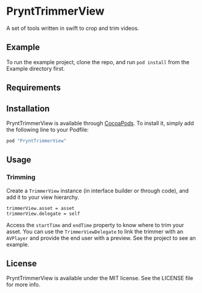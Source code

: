 # PryntTrimmerView

A set of tools written in swift to crop and trim videos.


## Example

To run the example project, clone the repo, and run `pod install` from the Example directory first.

## Requirements

## Installation

PryntTrimmerView is available through [CocoaPods](http://cocoapods.org). To install
it, simply add the following line to your Podfile:

```ruby
pod "PryntTrimmerView"
```

## Usage

### Trimming 

Create a `TrimmerView` instance (in interface builder or through code), and add it to your view hierarchy.

```
trimmerView.asset = asset
trimmerView.delegate = self
```

Access the `startTime` and `endTime` property to know where to trim your asset. You can use the `TrimmerViewDelegate` to link the trimmer with an `AVPlayer` and provide the end user with a preview. See the project to see an example.


## License

PryntTrimmerView is available under the MIT license. See the LICENSE file for more info.
